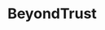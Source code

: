 ---
blog: https://beyondtrust.com/blog
codehost: https://github.com/https://github.com/filamentgroup/grunticon
facebook: https://facebook.com/BeyondTrust
instagram: https://instagram.com/beyondtrust
linkedin: https://linkedin.com/company/beyondtrust
logohandle: beyondtrust
sort: beyondtrust
title: BeyondTrust
twitter: https://x.com/beyondtrust
website: https://www.beyondtrust.com/
---